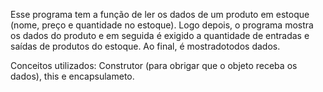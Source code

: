 Esse programa tem a função de ler os dados de um produto em estoque (nome, preço e quantidade no estoque).
Logo depois, o programa mostra os dados do produto e em seguida é exigido a quantidade de entradas e saídas de produtos do estoque.
Ao final, é mostradotodos dados.

Conceitos utilizados:
Construtor (para obrigar que o objeto receba os dados), this e encapsulameto.
